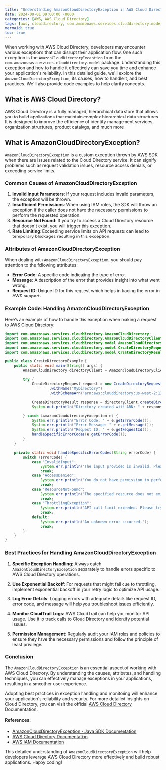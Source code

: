 ```yaml
---
title: "Understanding AmazonCloudDirectoryException in AWS Cloud Directory: A Comprehensive Guide"
date: 2024-09-01 09:00:00 -0000
categories: [AWS, AWS Cloud Directory]
tags: [aws, clouddirectory, com.amazonaws.services.clouddirectory.model]
mermaid: true
toc: true
---
```



When working with AWS Cloud Directory, developers may encounter various exceptions that can disrupt their application flow. One such exception is the `AmazonCloudDirectoryException` from the `com.amazonaws.services.clouddirectory.model` package. Understanding this exception and how to handle it effectively can save you time and enhance your application's reliability. In this detailed guide, we'll explore the `AmazonCloudDirectoryException`, its causes, how to handle it, and best practices. We'll also provide code examples to help clarify concepts.

## What is AWS Cloud Directory?

AWS Cloud Directory is a fully managed, hierarchical data store that allows you to build applications that maintain complex hierarchical data structures. It is designed to improve the efficiency of identity management services, organization structures, product catalogs, and much more.

## What is AmazonCloudDirectoryException?

`AmazonCloudDirectoryException` is a custom exception thrown by AWS SDK when there are issues related to the Cloud Directory service. It can signify problems such as request validation issues, resource access denials, or exceeding service limits.

### Common Causes of AmazonCloudDirectoryException

1. **Invalid Input Parameters**: If your request includes invalid parameters, the exception will be thrown.
2. **Insufficient Permissions**: When using IAM roles, the SDK will throw an exception if the caller does not have the necessary permissions to perform the requested operation.
3. **Resource Not Found**: If you try to access a Cloud Directory resource that doesn't exist, you will trigger this exception.
4. **Rate Limiting**: Exceeding service limits on API requests can lead to temporary blockages resulting in this exception.

### Attributes of AmazonCloudDirectoryException

When dealing with `AmazonCloudDirectoryException`, you should pay attention to the following attributes:

- **Error Code**: A specific code indicating the type of error.
- **Message**: A description of the error that provides insight into what went wrong.
- **Request ID**: Unique ID for this request which helps in tracing the error in AWS support.

### Example Code: Handling AmazonCloudDirectoryException

Here’s an example of how to handle this exception when making a request to AWS Cloud Directory:

```java
import com.amazonaws.services.clouddirectory.AmazonCloudDirectory;
import com.amazonaws.services.clouddirectory.AmazonCloudDirectoryClientBuilder;
import com.amazonaws.services.clouddirectory.model.AmazonCloudDirectoryException;
import com.amazonaws.services.clouddirectory.model.CreateDirectoryRequest;
import com.amazonaws.services.clouddirectory.model.CreateDirectoryResult;

public class CreateDirectoryExample {
    public static void main(String[] args) {
        AmazonCloudDirectory directoryClient = AmazonCloudDirectoryClientBuilder.defaultClient();

        try {
            CreateDirectoryRequest request = new CreateDirectoryRequest()
                    .withName("MyDirectory")
                    .withSchemaArn("arn:aws:clouddirectory:us-west-2:123456789012:schema/local/your-schema");

            CreateDirectoryResult response = directoryClient.createDirectory(request);
            System.out.println("Directory created with ARN: " + response.getDirectoryArn());
        
        } catch (AmazonCloudDirectoryException e) {
            System.err.println("Error Code: " + e.getErrorCode());
            System.err.println("Error Message: " + e.getMessage());
            System.err.println("Request ID: " + e.getRequestId());
            handleSpecificErrorCodes(e.getErrorCode());
        }
    }

    private static void handleSpecificErrorCodes(String errorCode) {
        switch (errorCode) {
            case "InvalidInput":
                System.err.println("The input provided is invalid. Please check your parameters.");
                break;
            case "AccessDenied":
                System.err.println("You do not have permission to perform this action.");
                break;
            case "ResourceNotFound":
                System.err.println("The specified resource does not exist.");
                break;
            case "ThrottlingException":
                System.err.println("API call limit exceeded. Please try again later.");
                break;
            default:
                System.err.println("An unknown error occurred.");
                break;
        }
    }
}
```

### Best Practices for Handling AmazonCloudDirectoryException

1. **Specific Exception Handling**: Always catch `AmazonCloudDirectoryException` separately to handle errors specific to AWS Cloud Directory operations.

2. **Use Exponential Backoff**: For requests that might fail due to throttling, implement exponential backoff in your retry logic to optimize API usage.

3. **Log Error Details**: Logging errors with adequate details like request ID, error code, and message will help you troubleshoot issues efficiently.

4. **Monitor CloudTrail Logs**: AWS CloudTrail can help you monitor API usage. Use it to track calls to Cloud Directory and identify potential issues.

5. **Permission Management**: Regularly audit your IAM roles and policies to ensure they have the necessary permissions and follow the principle of least privilege.

### Conclusion

The `AmazonCloudDirectoryException` is an essential aspect of working with AWS Cloud Directory. By understanding the causes, attributes, and handling techniques, you can effectively manage exceptions in your applications, resulting in a smoother user experience. 

Adopting best practices in exception handling and monitoring will enhance your application's reliability and security. For more detailed insights on Cloud Directory, you can visit the official [AWS Cloud Directory Documentation](https://docs.aws.amazon.com/clouddirectory/latest/devguide/what-is.html).

#### References:
- [AmazonCloudDirectoryException - Java SDK Documentation](https://docs.aws.amazon.com/AWSJavaSDK/latest/javadoc/com/amazonaws/services/clouddirectory/model/AmazonCloudDirectoryException.html)
- [AWS Cloud Directory Documentation](https://docs.aws.amazon.com/clouddirectory/latest/devguide/what-is.html)
- [AWS IAM Documentation](https://docs.aws.amazon.com/IAM/latest/UserGuide/introduction.html)

This detailed understanding of `AmazonCloudDirectoryException` will help developers leverage AWS Cloud Directory more effectively and build robust applications. Happy coding!